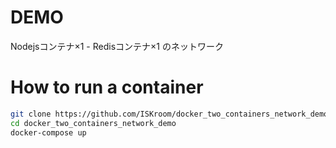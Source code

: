 # DEMO
Nodejsコンテナ×1 - Redisコンテナ×1 のネットワーク

# How to run a container
```bash
git clone https://github.com/ISKroom/docker_two_containers_network_demo.git
cd docker_two_containers_network_demo
docker-compose up
```
